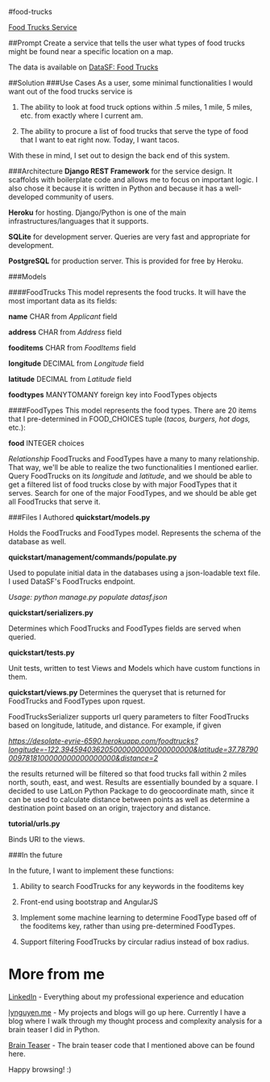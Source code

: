 #food-trucks

[Food Trucks Service](https://desolate-eyrie-6590.herokuapp.com/)

##Prompt
Create a service that tells the user what types of food trucks might be found near a specific location on a map.

The data is available on [DataSF: Food Trucks](https://data.sfgov.org/Economy-and-Community/Mobile-Food-Facility-Permit/rqzj-sfat?)

##Solution
###Use Cases
As a user, some minimal functionalities I would want out of the food trucks service is

1. The ability to look at food truck options within .5 miles, 1 mile, 5 miles, etc. from exactly where I current am.

2. The ability to procure a list of food trucks that serve the type of food that I want to eat right now. Today, I want tacos.

With these in mind, I set out to design the back end of this system. 

###Architecture
**Django REST Framework** for the service design. It scaffolds with boilerplate code and allows me to focus on important logic. I also chose it because it is written in Python and because it has a well-developed community of users.

**Heroku** for hosting. Django/Python is one of the main infrastructures/languages that it supports.

**SQLite** for development server. Queries are very fast and appropriate for development.

**PostgreSQL** for production server. This is provided for free by Heroku.

###Models

####FoodTrucks
This model represents the food trucks. It will have the most important data as its fields:

**name** CHAR from *Applicant* field

**address** CHAR from *Address* field

**fooditems** CHAR from *FoodItems* field

**longitude** DECIMAL from *Longitude* field

**latitude** DECIMAL from *Latitude* field

**foodtypes** MANYTOMANY foreign key into FoodTypes objects

####FoodTypes
This model represents the food types. There are 20 items that I pre-determined in FOOD_CHOICES tuple (*tacos, burgers, hot dogs,* etc.):

**food** INTEGER choices


*Relationship*
FoodTrucks and FoodTypes have a many to many relationship. That way, we'll be able to realize the two functionalities I mentioned earlier. Query FoodTrucks on its *longitude* and *latitude*, and we should be able to get a filtered list of food trucks close by with major FoodTypes that it serves. Search for one of the major FoodTypes, and we should be able get all FoodTrucks that serve it.


###Files I Authored
**quickstart/models.py**

Holds the FoodTrucks and FoodTypes model. Represents the schema of the database as well.


**quickstart/management/commands/populate.py**

Used to populate initial data in the databases using a json-loadable text file. I used DataSF's FoodTrucks endpoint.

*Usage: python manage.py populate datasf.json* 


**quickstart/serializers.py**

Determines which FoodTrucks and FoodTypes fields are served when queried. 


**quickstart/tests.py**

Unit tests, written to test Views and Models which have custom functions in them.


**quickstart/views.py**
Determines the queryset that is returned for FoodTrucks and FoodTypes upon rquest.

FoodTrucksSerializer supports url query parameters to filter FoodTrucks based on longitude, latitude, and distance. For example, if given

*https://desolate-eyrie-6590.herokuapp.com/foodtrucks?longitude=-122.394594036205000000000000000000&latitude=37.787900097818100000000000000000&distance=2*

the results returned will be filtered so that food trucks fall within 2 miles north, south, east, and west. Results are essentially bounded by a square. I decided to use LatLon Python Package to do geocoordinate math, since it can be used to calculate distance between points as well as determine a destination point based on an origin, trajectory and distance.


**tutorial/urls.py**

Binds URI to the views.

###In the future

In the future, I want to implement these functions:

1. Ability to search FoodTrucks for any keywords in the fooditems key

2. Front-end using bootstrap and AngularJS

3. Implement some machine learning to  determine FoodType based off of the fooditems key, rather than using pre-determined FoodTypes.

4. Support filtering FoodTrucks by circular radius instead of box radius.


# More from me
[LinkedIn](https://www.linkedin.com/in/lynguyen60) - Everything about my professional experience and education

[lynguyen.me](http://www.lynguyen.me) - My projects and blogs will go up here. Currently I have a blog where I walk through my thought process and complexity analysis for a brain teaser I did in Python.

[Brain Teaser](https://github.com/lxn2/coding-challenges/blob/master/ExtraHop-knight-move-words-soln.py) - The brain teaser code that I mentioned above can be found here.

Happy browsing! :)